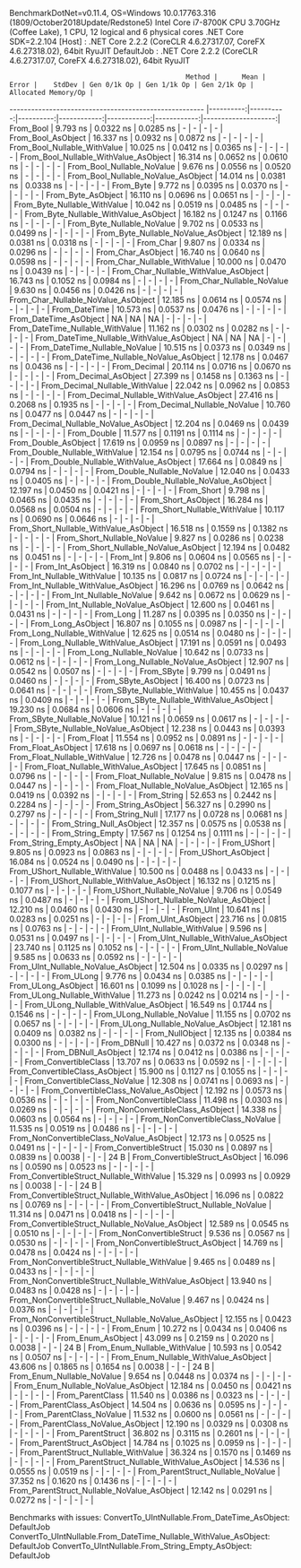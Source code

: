 
BenchmarkDotNet=v0.11.4, OS=Windows 10.0.17763.316 (1809/October2018Update/Redstone5)
Intel Core i7-8700K CPU 3.70GHz (Coffee Lake), 1 CPU, 12 logical and 6 physical cores
.NET Core SDK=2.2.104
  [Host]     : .NET Core 2.2.2 (CoreCLR 4.6.27317.07, CoreFX 4.6.27318.02), 64bit RyuJIT
  DefaultJob : .NET Core 2.2.2 (CoreCLR 4.6.27317.07, CoreFX 4.6.27318.02), 64bit RyuJIT


                                                Method |      Mean |     Error |    StdDev | Gen 0/1k Op | Gen 1/1k Op | Gen 2/1k Op | Allocated Memory/Op |
------------------------------------------------------ |----------:|----------:|----------:|------------:|------------:|------------:|--------------------:|
                                             From_Bool |  9.793 ns | 0.0322 ns | 0.0285 ns |           - |           - |           - |                   - |
                                    From_Bool_AsObject | 16.337 ns | 0.0932 ns | 0.0872 ns |           - |           - |           - |                   - |
                          From_Bool_Nullable_WithValue | 10.025 ns | 0.0412 ns | 0.0365 ns |           - |           - |           - |                   - |
                 From_Bool_Nullable_WithValue_AsObject | 16.314 ns | 0.0652 ns | 0.0610 ns |           - |           - |           - |                   - |
                            From_Bool_Nullable_NoValue |  9.676 ns | 0.0556 ns | 0.0520 ns |           - |           - |           - |                   - |
                   From_Bool_Nullable_NoValue_AsObject | 14.014 ns | 0.0381 ns | 0.0338 ns |           - |           - |           - |                   - |
                                             From_Byte |  9.772 ns | 0.0395 ns | 0.0370 ns |           - |           - |           - |                   - |
                                    From_Byte_AsObject | 16.110 ns | 0.0696 ns | 0.0651 ns |           - |           - |           - |                   - |
                          From_Byte_Nullable_WithValue | 10.042 ns | 0.0519 ns | 0.0485 ns |           - |           - |           - |                   - |
                 From_Byte_Nullable_WithValue_AsObject | 16.182 ns | 0.1247 ns | 0.1166 ns |           - |           - |           - |                   - |
                            From_Byte_Nullable_NoValue |  9.702 ns | 0.0533 ns | 0.0499 ns |           - |           - |           - |                   - |
                   From_Byte_Nullable_NoValue_AsObject | 12.189 ns | 0.0381 ns | 0.0318 ns |           - |           - |           - |                   - |
                                             From_Char |  9.807 ns | 0.0334 ns | 0.0296 ns |           - |           - |           - |                   - |
                                    From_Char_AsObject | 16.740 ns | 0.0640 ns | 0.0598 ns |           - |           - |           - |                   - |
                          From_Char_Nullable_WithValue | 10.000 ns | 0.0470 ns | 0.0439 ns |           - |           - |           - |                   - |
                 From_Char_Nullable_WithValue_AsObject | 16.743 ns | 0.1052 ns | 0.0984 ns |           - |           - |           - |                   - |
                            From_Char_Nullable_NoValue |  9.630 ns | 0.0456 ns | 0.0426 ns |           - |           - |           - |                   - |
                   From_Char_Nullable_NoValue_AsObject | 12.185 ns | 0.0614 ns | 0.0574 ns |           - |           - |           - |                   - |
                                         From_DateTime | 10.573 ns | 0.0537 ns | 0.0476 ns |           - |           - |           - |                   - |
                                From_DateTime_AsObject |        NA |        NA |        NA |           - |           - |           - |                   - |
                      From_DateTime_Nullable_WithValue | 11.162 ns | 0.0302 ns | 0.0282 ns |           - |           - |           - |                   - |
             From_DateTime_Nullable_WithValue_AsObject |        NA |        NA |        NA |           - |           - |           - |                   - |
                        From_DateTime_Nullable_NoValue | 10.515 ns | 0.0373 ns | 0.0349 ns |           - |           - |           - |                   - |
               From_DateTime_Nullable_NoValue_AsObject | 12.178 ns | 0.0467 ns | 0.0436 ns |           - |           - |           - |                   - |
                                          From_Decimal | 20.114 ns | 0.0716 ns | 0.0670 ns |           - |           - |           - |                   - |
                                 From_Decimal_AsObject | 27.399 ns | 0.1458 ns | 0.1363 ns |           - |           - |           - |                   - |
                       From_Decimal_Nullable_WithValue | 22.042 ns | 0.0962 ns | 0.0853 ns |           - |           - |           - |                   - |
              From_Decimal_Nullable_WithValue_AsObject | 27.416 ns | 0.2068 ns | 0.1935 ns |           - |           - |           - |                   - |
                         From_Decimal_Nullable_NoValue | 10.760 ns | 0.0477 ns | 0.0447 ns |           - |           - |           - |                   - |
                From_Decimal_Nullable_NoValue_AsObject | 12.204 ns | 0.0469 ns | 0.0439 ns |           - |           - |           - |                   - |
                                           From_Double | 11.577 ns | 0.1191 ns | 0.1114 ns |           - |           - |           - |                   - |
                                  From_Double_AsObject | 17.619 ns | 0.0959 ns | 0.0897 ns |           - |           - |           - |                   - |
                        From_Double_Nullable_WithValue | 12.154 ns | 0.0795 ns | 0.0744 ns |           - |           - |           - |                   - |
               From_Double_Nullable_WithValue_AsObject | 17.664 ns | 0.0849 ns | 0.0794 ns |           - |           - |           - |                   - |
                          From_Double_Nullable_NoValue | 12.040 ns | 0.0433 ns | 0.0405 ns |           - |           - |           - |                   - |
                 From_Double_Nullable_NoValue_AsObject | 12.197 ns | 0.0450 ns | 0.0421 ns |           - |           - |           - |                   - |
                                            From_Short |  9.798 ns | 0.0465 ns | 0.0435 ns |           - |           - |           - |                   - |
                                   From_Short_AsObject | 16.284 ns | 0.0568 ns | 0.0504 ns |           - |           - |           - |                   - |
                         From_Short_Nullable_WithValue | 10.117 ns | 0.0690 ns | 0.0646 ns |           - |           - |           - |                   - |
                From_Short_Nullable_WithValue_AsObject | 16.518 ns | 0.1559 ns | 0.1382 ns |           - |           - |           - |                   - |
                           From_Short_Nullable_NoValue |  9.827 ns | 0.0286 ns | 0.0238 ns |           - |           - |           - |                   - |
                  From_Short_Nullable_NoValue_AsObject | 12.194 ns | 0.0482 ns | 0.0451 ns |           - |           - |           - |                   - |
                                              From_Int |  9.806 ns | 0.0604 ns | 0.0565 ns |           - |           - |           - |                   - |
                                     From_Int_AsObject | 16.319 ns | 0.0840 ns | 0.0702 ns |           - |           - |           - |                   - |
                           From_Int_Nullable_WithValue | 10.135 ns | 0.0817 ns | 0.0724 ns |           - |           - |           - |                   - |
                  From_Int_Nullable_WithValue_AsObject | 16.296 ns | 0.0769 ns | 0.0642 ns |           - |           - |           - |                   - |
                             From_Int_Nullable_NoValue |  9.642 ns | 0.0672 ns | 0.0629 ns |           - |           - |           - |                   - |
                    From_Int_Nullable_NoValue_AsObject | 12.600 ns | 0.0461 ns | 0.0431 ns |           - |           - |           - |                   - |
                                             From_Long | 11.287 ns | 0.0395 ns | 0.0350 ns |           - |           - |           - |                   - |
                                    From_Long_AsObject | 16.807 ns | 0.1055 ns | 0.0987 ns |           - |           - |           - |                   - |
                          From_Long_Nullable_WithValue | 12.625 ns | 0.0514 ns | 0.0480 ns |           - |           - |           - |                   - |
                 From_Long_Nullable_WithValue_AsObject | 17.191 ns | 0.0591 ns | 0.0493 ns |           - |           - |           - |                   - |
                            From_Long_Nullable_NoValue | 10.642 ns | 0.0733 ns | 0.0612 ns |           - |           - |           - |                   - |
                   From_Long_Nullable_NoValue_AsObject | 12.907 ns | 0.0542 ns | 0.0507 ns |           - |           - |           - |                   - |
                                            From_SByte |  9.799 ns | 0.0491 ns | 0.0460 ns |           - |           - |           - |                   - |
                                   From_SByte_AsObject | 16.400 ns | 0.0723 ns | 0.0641 ns |           - |           - |           - |                   - |
                         From_SByte_Nullable_WithValue | 10.455 ns | 0.0437 ns | 0.0409 ns |           - |           - |           - |                   - |
                From_SByte_Nullable_WithValue_AsObject | 19.230 ns | 0.0684 ns | 0.0606 ns |           - |           - |           - |                   - |
                           From_SByte_Nullable_NoValue | 10.121 ns | 0.0659 ns | 0.0617 ns |           - |           - |           - |                   - |
                  From_SByte_Nullable_NoValue_AsObject | 12.238 ns | 0.0443 ns | 0.0393 ns |           - |           - |           - |                   - |
                                            From_Float | 11.554 ns | 0.0952 ns | 0.0891 ns |           - |           - |           - |                   - |
                                   From_Float_AsObject | 17.618 ns | 0.0697 ns | 0.0618 ns |           - |           - |           - |                   - |
                         From_Float_Nullable_WithValue | 12.726 ns | 0.0478 ns | 0.0447 ns |           - |           - |           - |                   - |
                From_Float_Nullable_WithValue_AsObject | 17.645 ns | 0.0851 ns | 0.0796 ns |           - |           - |           - |                   - |
                           From_Float_Nullable_NoValue |  9.815 ns | 0.0478 ns | 0.0447 ns |           - |           - |           - |                   - |
                  From_Float_Nullable_NoValue_AsObject | 12.165 ns | 0.0419 ns | 0.0392 ns |           - |           - |           - |                   - |
                                           From_String | 52.653 ns | 0.2442 ns | 0.2284 ns |           - |           - |           - |                   - |
                                  From_String_AsObject | 56.327 ns | 0.2990 ns | 0.2797 ns |           - |           - |           - |                   - |
                                      From_String_Null | 17.177 ns | 0.0728 ns | 0.0681 ns |           - |           - |           - |                   - |
                             From_String_Null_AsObject | 12.357 ns | 0.0575 ns | 0.0538 ns |           - |           - |           - |                   - |
                                     From_String_Empty | 17.567 ns | 0.1254 ns | 0.1111 ns |           - |           - |           - |                   - |
                            From_String_Empty_AsObject |        NA |        NA |        NA |           - |           - |           - |                   - |
                                           From_UShort |  9.805 ns | 0.0923 ns | 0.0863 ns |           - |           - |           - |                   - |
                                  From_UShort_AsObject | 16.084 ns | 0.0524 ns | 0.0490 ns |           - |           - |           - |                   - |
                        From_UShort_Nullable_WithValue | 10.500 ns | 0.0488 ns | 0.0433 ns |           - |           - |           - |                   - |
               From_UShort_Nullable_WithValue_AsObject | 16.132 ns | 0.1215 ns | 0.1077 ns |           - |           - |           - |                   - |
                          From_UShort_Nullable_NoValue |  9.706 ns | 0.0549 ns | 0.0487 ns |           - |           - |           - |                   - |
                 From_UShort_Nullable_NoValue_AsObject | 12.210 ns | 0.0460 ns | 0.0430 ns |           - |           - |           - |                   - |
                                             From_UInt | 10.641 ns | 0.0283 ns | 0.0251 ns |           - |           - |           - |                   - |
                                    From_UInt_AsObject | 23.716 ns | 0.0815 ns | 0.0763 ns |           - |           - |           - |                   - |
                          From_UInt_Nullable_WithValue |  9.596 ns | 0.0531 ns | 0.0497 ns |           - |           - |           - |                   - |
                 From_UInt_Nullable_WithValue_AsObject | 23.740 ns | 0.1125 ns | 0.1052 ns |           - |           - |           - |                   - |
                            From_UInt_Nullable_NoValue |  9.585 ns | 0.0633 ns | 0.0592 ns |           - |           - |           - |                   - |
                   From_UInt_Nullable_NoValue_AsObject | 12.504 ns | 0.0335 ns | 0.0297 ns |           - |           - |           - |                   - |
                                            From_ULong |  9.776 ns | 0.0434 ns | 0.0385 ns |           - |           - |           - |                   - |
                                   From_ULong_AsObject | 16.601 ns | 0.1099 ns | 0.1028 ns |           - |           - |           - |                   - |
                         From_ULong_Nullable_WithValue | 11.273 ns | 0.0242 ns | 0.0214 ns |           - |           - |           - |                   - |
                From_ULong_Nullable_WithValue_AsObject | 16.549 ns | 0.1744 ns | 0.1546 ns |           - |           - |           - |                   - |
                           From_ULong_Nullable_NoValue | 11.155 ns | 0.0702 ns | 0.0657 ns |           - |           - |           - |                   - |
                  From_ULong_Nullable_NoValue_AsObject | 12.181 ns | 0.0409 ns | 0.0382 ns |           - |           - |           - |                   - |
                                       From_NullObject | 12.135 ns | 0.0384 ns | 0.0300 ns |           - |           - |           - |                   - |
                                           From_DBNull | 10.427 ns | 0.0372 ns | 0.0348 ns |           - |           - |           - |                   - |
                                  From_DBNull_AsObject | 12.174 ns | 0.0412 ns | 0.0386 ns |           - |           - |           - |                   - |
                                 From_ConvertibleClass | 13.707 ns | 0.0633 ns | 0.0592 ns |           - |           - |           - |                   - |
                        From_ConvertibleClass_AsObject | 15.900 ns | 0.1127 ns | 0.1055 ns |           - |           - |           - |                   - |
                         From_ConvertibleClass_NoValue | 12.308 ns | 0.0741 ns | 0.0693 ns |           - |           - |           - |                   - |
                From_ConvertibleClass_NoValue_AsObject | 12.192 ns | 0.0573 ns | 0.0536 ns |           - |           - |           - |                   - |
                              From_NonConvertibleClass | 11.498 ns | 0.0303 ns | 0.0269 ns |           - |           - |           - |                   - |
                     From_NonConvertibleClass_AsObject | 14.338 ns | 0.0603 ns | 0.0564 ns |           - |           - |           - |                   - |
                      From_NonConvertibleClass_NoValue | 11.535 ns | 0.0519 ns | 0.0486 ns |           - |           - |           - |                   - |
             From_NonConvertibleClass_NoValue_AsObject | 12.173 ns | 0.0525 ns | 0.0491 ns |           - |           - |           - |                   - |
                                From_ConvertibleStruct | 15.030 ns | 0.0897 ns | 0.0839 ns |      0.0038 |           - |           - |                24 B |
                       From_ConvertibleStruct_AsObject | 16.096 ns | 0.0590 ns | 0.0523 ns |           - |           - |           - |                   - |
             From_ConvertibleStruct_Nullable_WithValue | 15.329 ns | 0.0993 ns | 0.0929 ns |      0.0038 |           - |           - |                24 B |
    From_ConvertibleStruct_Nullable_WithValue_AsObject | 16.096 ns | 0.0822 ns | 0.0769 ns |           - |           - |           - |                   - |
               From_ConvertibleStruct_Nullable_NoValue | 11.314 ns | 0.0471 ns | 0.0418 ns |           - |           - |           - |                   - |
      From_ConvertibleStruct_Nullable_NoValue_AsObject | 12.589 ns | 0.0545 ns | 0.0510 ns |           - |           - |           - |                   - |
                             From_NonConvertibleStruct |  9.536 ns | 0.0567 ns | 0.0530 ns |           - |           - |           - |                   - |
                    From_NonConvertibleStruct_AsObject | 14.769 ns | 0.0478 ns | 0.0424 ns |           - |           - |           - |                   - |
          From_NonConvertibleStruct_Nullable_WithValue |  9.465 ns | 0.0489 ns | 0.0433 ns |           - |           - |           - |                   - |
 From_NonConvertibleStruct_Nullable_WithValue_AsObject | 13.940 ns | 0.0483 ns | 0.0428 ns |           - |           - |           - |                   - |
            From_NonConvertibleStruct_Nullable_NoValue |  9.467 ns | 0.0424 ns | 0.0376 ns |           - |           - |           - |                   - |
   From_NonConvertibleStruct_Nullable_NoValue_AsObject | 12.155 ns | 0.0423 ns | 0.0396 ns |           - |           - |           - |                   - |
                                             From_Enum | 10.272 ns | 0.0434 ns | 0.0406 ns |           - |           - |           - |                   - |
                                    From_Enum_AsObject | 43.099 ns | 0.2159 ns | 0.2020 ns |      0.0038 |           - |           - |                24 B |
                          From_Enum_Nullable_WithValue | 10.593 ns | 0.0542 ns | 0.0507 ns |           - |           - |           - |                   - |
                 From_Enum_Nullable_WithValue_AsObject | 43.606 ns | 0.1865 ns | 0.1654 ns |      0.0038 |           - |           - |                24 B |
                            From_Enum_Nullable_NoValue |  9.654 ns | 0.0448 ns | 0.0374 ns |           - |           - |           - |                   - |
                   From_Enum_Nullable_NoValue_AsObject | 12.184 ns | 0.0450 ns | 0.0421 ns |           - |           - |           - |                   - |
                                      From_ParentClass | 11.540 ns | 0.0386 ns | 0.0323 ns |           - |           - |           - |                   - |
                             From_ParentClass_AsObject | 14.504 ns | 0.0636 ns | 0.0595 ns |           - |           - |           - |                   - |
                              From_ParentClass_NoValue | 11.532 ns | 0.0600 ns | 0.0561 ns |           - |           - |           - |                   - |
                     From_ParentClass_NoValue_AsObject | 12.190 ns | 0.0329 ns | 0.0308 ns |           - |           - |           - |                   - |
                                     From_ParentStruct | 36.802 ns | 0.3115 ns | 0.2601 ns |           - |           - |           - |                   - |
                            From_ParentStruct_AsObject | 14.784 ns | 0.1025 ns | 0.0959 ns |           - |           - |           - |                   - |
                  From_ParentStruct_Nullable_WithValue | 36.324 ns | 0.1570 ns | 0.1469 ns |           - |           - |           - |                   - |
         From_ParentStruct_Nullable_WithValue_AsObject | 14.536 ns | 0.0555 ns | 0.0519 ns |           - |           - |           - |                   - |
                    From_ParentStruct_Nullable_NoValue | 37.352 ns | 0.1620 ns | 0.1436 ns |           - |           - |           - |                   - |
           From_ParentStruct_Nullable_NoValue_AsObject | 12.142 ns | 0.0291 ns | 0.0272 ns |           - |           - |           - |                   - |

Benchmarks with issues:
  ConvertTo_UIntNullable.From_DateTime_AsObject: DefaultJob
  ConvertTo_UIntNullable.From_DateTime_Nullable_WithValue_AsObject: DefaultJob
  ConvertTo_UIntNullable.From_String_Empty_AsObject: DefaultJob
